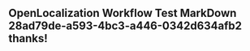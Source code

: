 <properties
ms.topic="hero-topic1"
ms.test1="hero-topic"
ms.test2="test"/>

## OpenLocalization Workflow Test MarkDown 28ad79de-a593-4bc3-a446-0342d634afb2 thanks!
